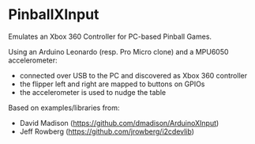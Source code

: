 # PinballXInput
Emulates an Xbox 360 Controller for PC-based Pinball Games.

Using an Arduino Leonardo (resp. Pro Micro clone) and a MPU6050 accelerometer:
* connected over USB to the PC and discovered as Xbox 360 controller
* the flipper left and right are mapped to buttons on GPIOs
* the accelerometer is used to nudge the table

Based on examples/libraries from:
* David Madison (https://github.com/dmadison/ArduinoXInput)
* Jeff Rowberg (https://github.com/jrowberg/i2cdevlib)
